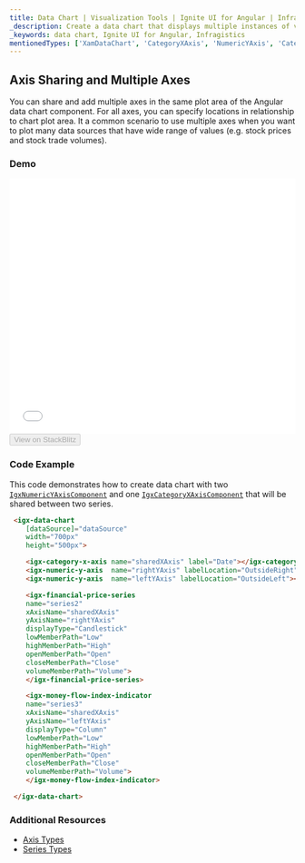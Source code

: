 ```yaml
---
title: Data Chart | Visualization Tools | Ignite UI for Angular | Infragistics | Axis Sharing
_description: Create a data chart that displays multiple instances of visual elements in the same plot area in order to create composite chart views.
_keywords: data chart, Ignite UI for Angular, Infragistics
mentionedTypes: ['XamDataChart', 'CategoryXAxis', 'NumericYAxis', 'CategoryDateTimeXAxis']
---
```


## Axis Sharing and Multiple Axes

 You can share and add multiple axes in the same plot area of the Angular data chart component. For all axes, you can specify locations in relationship to chart plot area. It a common scenario to use multiple axes when you want to plot many data sources that have wide range of values (e.g. stock prices and stock trade volumes).

### Demo

<div class="sample-container loading" style="height: 450px">
    <iframe id="data-chart-axis-sharing-iframe" src='{environment:demosBaseUrl}/charts/data-chart-axis-sharing' width="100%" height="100%" seamless frameBorder="0" onload="onXPlatSampleIframeContentLoaded(this);"></iframe>
</div>
<div>
    <button data-localize="stackblitz" disabled class="stackblitz-btn" data-iframe-id="data-chart-axis-sharing-iframe" data-demos-base-url="{environment:demosBaseUrl}">View on StackBlitz
    </button>
</div>

<div class="divider--half"></div>

### Code Example

This code demonstrates how to create data chart with two [`IgxNumericYAxisComponent`](/angular-apis/typescript/latest/classes/igxnumericyaxiscomponent.html) and one [`IgxCategoryXAxisComponent`](/angular-apis/typescript/latest/classes/igxcategoryxaxiscomponent.html) that will be shared between two series.

```html
 <igx-data-chart
    [dataSource]="dataSource"
    width="700px"
    height="500px">

    <igx-category-x-axis name="sharedXAxis" label="Date"></igx-category-x-axis>
    <igx-numeric-y-axis  name="rightYAxis" labelLocation="OutsideRight"></igx-numeric-y-axis>
    <igx-numeric-y-axis  name="leftYAxis" labelLocation="OutsideLeft"></igx-numeric-y-axis>

    <igx-financial-price-series
    name="series2"
    xAxisName="sharedXAxis"
    yAxisName="rightYAxis"
    displayType="Candlestick"
    lowMemberPath="Low"
    highMemberPath="High"
    openMemberPath="Open"
    closeMemberPath="Close"
    volumeMemberPath="Volume">
    </igx-financial-price-series>

    <igx-money-flow-index-indicator
    name="series3"
    xAxisName="sharedXAxis"
    yAxisName="leftYAxis"
    displayType="Column"
    lowMemberPath="Low"
    highMemberPath="High"
    openMemberPath="Open"
    closeMemberPath="Close"
    volumeMemberPath="Volume">
    </igx-money-flow-index-indicator>

 </igx-data-chart>
```

### Additional Resources

-   [Axis Types](datachart_axis_types.md)
-   [Series Types](datachart_series_types.md)
